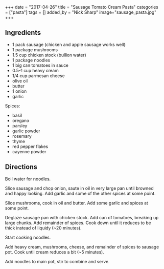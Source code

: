 +++
date = "2017-04-26"
title = "Sausage Tomato Cream Pasta"
categories = ["pasta"]
tags = []
added_by = "Nick Sharp"
image="sausage_pasta.jpg"
+++

## Ingredients

- 1 pack sausage (chicken and apple sausage works well)
- 1 package mushrooms
- 1.5 cup chicken stock (bullion water)
- 1 package noodles
- 1 big can tomatoes in sauce
- 0.5-1 cup heavy cream
- 1/4 cup parmesan cheese
- olive oil
- butter
- 1 onion
- garlic

Spices:

- basil
- oregano
- parsley
- garlic powder
- rosemary
- thyme
- red pepper flakes
- cayenne powder

## Directions

Boil water for noodles.

Slice sausage and chop onion, saute in oil in very large pan until browned and happy looking. Add garlic and some of the other spices at some point.

Slice mushrooms, cook in oil and butter. Add some garlic and spices at some point.

Deglaze sausage pan with chicken stock. Add can of tomatoes, breaking up large chunks. Add remainder of spices. Cook down until it reduces to be thick instead of liquidy (~20 minutes).

Start cooking noodles.

Add heavy cream, mushrooms, cheese, and remainder of spices to sausage pot. Cook until cream reduces a bit (~5 minutes).

Add noodles to main pot, stir to combine and serve.

